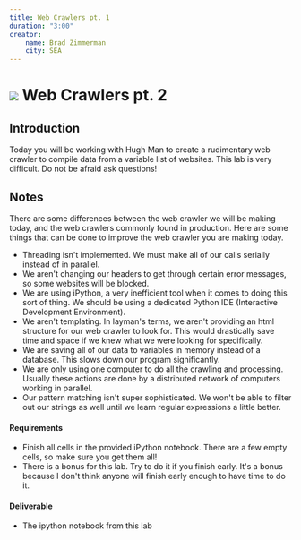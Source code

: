 ```yaml
---
title: Web Crawlers pt. 1
duration: "3:00"
creator:
    name: Brad Zimmerman
    city: SEA
---
```


# ![](https://ga-dash.s3.amazonaws.com/production/assets/logo-9f88ae6c9c3871690e33280fcf557f33.png) Web Crawlers pt. 2

## Introduction

Today you will be working with Hugh Man to create a rudimentary web crawler to compile data from a variable list of websites. This lab is very difficult. Do not be afraid ask questions!

## Notes

There are some differences between the web crawler we will be making today, and the web crawlers commonly found in production. Here are some things that can be done to improve the web crawler you are making today.

* Threading isn't implemented. We must make all of our calls serially instead of in parallel.
* We aren't changing our headers to get through certain error messages, so some websites will be blocked.
* We are using iPython, a very inefficient tool when it comes to doing this sort of thing. We should be using a dedicated Python IDE (Interactive Development Environment).
* We aren't templating. In layman's terms, we aren't providing an html structure for our web crawler to look for. This would drastically save time and space if we knew what we were looking for specifically.
* We are saving all of our data to variables in memory instead of a database. This slows down our program significantly.
* We are only using one computer to do all the crawling and processing. Usually these actions are done by a distributed network of computers working in parallel.
* Our pattern matching isn't super sophisticated. We won't be able to filter out our strings as well until we learn regular expressions a little better.

#### Requirements

- Finish all cells in the provided iPython notebook. There are a few empty cells, so make sure you get them all!
- There is a bonus for this lab. Try to do it if you finish early. It's a bonus because I don't think anyone will finish early enough to have time to do it.

#### Deliverable
- The ipython notebook from this lab
